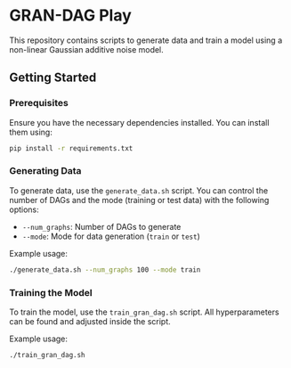 # GRAN-DAG Play

This repository contains scripts to generate data and train a model using a non-linear Gaussian additive noise model.

## Getting Started

### Prerequisites

Ensure you have the necessary dependencies installed. You can install them using:

```sh
pip install -r requirements.txt
```

### Generating Data

To generate data, use the `generate_data.sh` script. You can control the number of DAGs and the mode (training or test data) with the following options:

- `--num_graphs`: Number of DAGs to generate
- `--mode`: Mode for data generation (`train` or `test`)

Example usage:

```sh
./generate_data.sh --num_graphs 100 --mode train
```

### Training the Model

To train the model, use the `train_gran_dag.sh` script. All hyperparameters can be found and adjusted inside the script.

Example usage:

```sh
./train_gran_dag.sh
```
